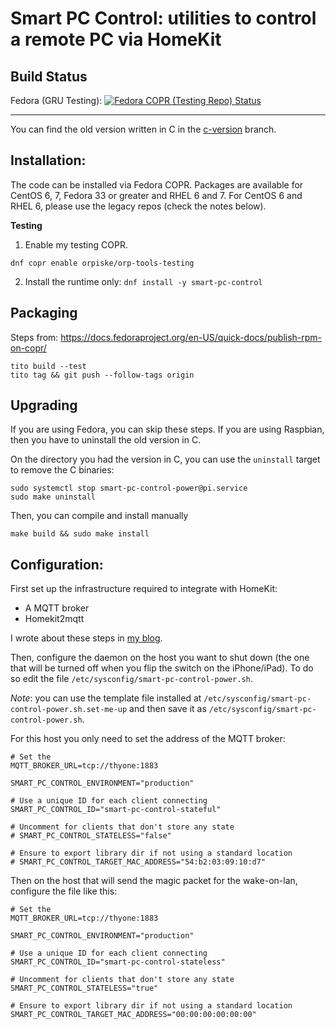Smart PC Control: utilities to control a remote PC via HomeKit
============

Build Status
----
Fedora (GRU Testing): [![Fedora COPR (Testing Repo) Status](https://copr.fedorainfracloud.org/coprs/orpiske/orp-tools-testing/package/smart-pc-control/status_image/last_build.png)](https://copr.fedorainfracloud.org/coprs/orpiske/orp-tools-testing/package/smart-pc-control/)


----
You can find the old version written in C in the [c-version](https://github.com/orpiske/smart-pc-control/tree/c-version) branch.

Installation:
----

The code can be installed via Fedora COPR. Packages are available for CentOS 6, 7, Fedora 33
or greater and RHEL 6 and 7. For CentOS 6 and RHEL 6, please use the legacy repos (check the notes below).

**Testing**

1. Enable my testing COPR.

```dnf copr enable orpiske/orp-tools-testing```

2. Install the runtime only:
```dnf install -y smart-pc-control```

Packaging
----
Steps from: https://docs.fedoraproject.org/en-US/quick-docs/publish-rpm-on-copr/


```
tito build --test
tito tag && git push --follow-tags origin
```

Upgrading
---

If you are using Fedora, you can skip these steps. If you are using Raspbian, then you have to uninstall the old version in C.

On the directory you had the version in C, you can use the `uninstall` target to remove the C binaries:

```shell
sudo systemctl stop smart-pc-control-power@pi.service
sudo make uninstall
```

Then, you can compile and install manually

```shell
make build && sudo make install
```


Configuration:
----

First set up the infrastructure required to integrate with HomeKit:

* A MQTT broker
* Homekit2mqtt

I wrote about these steps in [my blog](https://www.orpiske.net/2019/11/controlling-a-pc-via-apple-homekit/).

Then, configure the daemon on the host you want to shut down (the one that will be turned off when you flip the switch on the iPhone/iPad). To do so edit the file `/etc/sysconfig/smart-pc-control-power.sh`.

*Note*: you can use the template file installed at `/etc/sysconfig/smart-pc-control-power.sh.set-me-up` and then save it as `/etc/sysconfig/smart-pc-control-power.sh`.

For this host you only need to set the address of the MQTT broker:

```shell
# Set the
MQTT_BROKER_URL=tcp://thyone:1883

SMART_PC_CONTROL_ENVIRONMENT="production"

# Use a unique ID for each client connecting
SMART_PC_CONTROL_ID="smart-pc-control-stateful"

# Uncomment for clients that don't store any state
# SMART_PC_CONTROL_STATELESS="false"

# Ensure to export library dir if not using a standard location
# SMART_PC_CONTROL_TARGET_MAC_ADDRESS="54:b2:03:09:10:d7"
```

Then on the host that will send the magic packet for the wake-on-lan, configure the file like this:

```shell
# Set the
MQTT_BROKER_URL=tcp://thyone:1883

SMART_PC_CONTROL_ENVIRONMENT="production"

# Use a unique ID for each client connecting
SMART_PC_CONTROL_ID="smart-pc-control-stateless"

# Uncomment for clients that don't store any state
SMART_PC_CONTROL_STATELESS="true"

# Ensure to export library dir if not using a standard location
SMART_PC_CONTROL_TARGET_MAC_ADDRESS="00:00:00:00:00:00"
```



